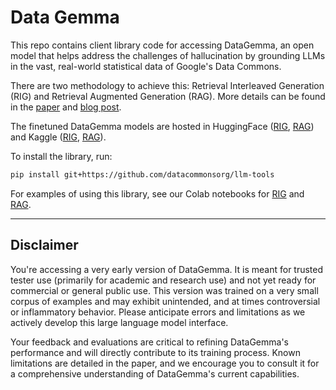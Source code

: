 # Data Gemma

This repo contains client library code for accessing DataGemma, an
open model that helps address the challenges of hallucination by grounding LLMs
in the vast, real-world statistical data of Google's Data Commons.

There are two methodology to achieve this: Retrieval Interleaved Generation
(RIG) and Retrieval Augmented Generation (RAG). More details can be found in the
[paper](https://datacommons.org/link/DataGemmaPaper) and [blog post](link).

The finetuned DataGemma models are hosted in HuggingFace
([RIG](https://huggingface.co/google/datagemma-rig-27b-it),
[RAG](https://huggingface.co/google/datagemma-rag-27b-it)) and Kaggle
([RIG](https://www.kaggle.com/models/google/datagemma-rig),
[RAG](https://www.kaggle.com/models/google/datagemma-rag)).

To install the library, run:

```bash
pip install git+https://github.com/datacommonsorg/llm-tools
```

For examples of using this library, see our Colab notebooks for [RIG](https://github.com/datacommonsorg/llm-tools/blob/main/notebooks/data_gemma_rig.ipynb)
and
[RAG](https://github.com/datacommonsorg/llm-tools/blob/main/notebooks/data_gemma_rag.ipynb).

----------
Disclaimer
----------
You're accessing a very early version of DataGemma. It is meant for trusted tester use (primarily for academic and research use) and not yet ready for commercial or general public use. This version was trained on a very small corpus of examples and may exhibit unintended, and at times controversial or inflammatory behavior. Please anticipate errors and limitations as we actively develop this large language model interface.

Your feedback and evaluations are critical to refining DataGemma's performance and will directly contribute to its training process. Known limitations are detailed in the paper, and we encourage you to consult it for a comprehensive understanding of DataGemma's current capabilities.
